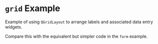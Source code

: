 # `grid` Example

Example of using `QGridLayout` to arrange labels and associated data
entry widgets.

Compare this with the equivalent but simpler code in the `form` example.

